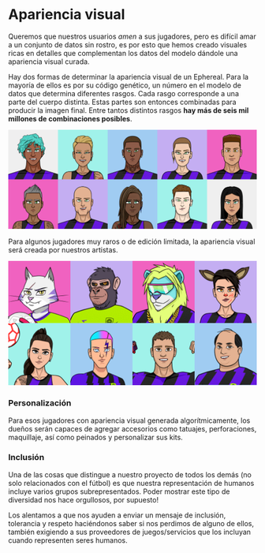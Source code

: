 # Apariencia visual

Queremos que nuestros usuarios _amen_ a sus jugadores, pero es difícil amar a un conjunto de datos sin rostro, es por esto que hemos creado visuales ricas en detalles que complementan los datos del modelo dándole una apariencia visual curada.

Hay dos formas de determinar la apariencia visual de un Ephereal. Para la mayoría de ellos es por su código genético, un número en el modelo de datos que determina diferentes rasgos. Cada rasgo corresponde a una parte del cuerpo distinta. Estas partes son entonces combinadas para producir la imagen final. Entre tantos distintos rasgos **hay más de seis mil millones de combinaciones posibles**.

![Algorithmically generated images](../.gitbook/assets/algorithmic.png)

Para algunos jugadores muy raros o de edición limitada, la apariencia visual será creada por nuestros artistas.

![Manually crafted images](<../.gitbook/assets/Whitepaper - crafted.png>)

### Personalización

Para esos jugadores con apariencia visual generada algorítmicamente, los dueños serán capaces de agregar accesorios como tatuajes, perforaciones, maquillaje, así como peinados y personalizar sus kits.

### Inclusión

Una de las cosas que distingue a nuestro proyecto de todos los demás (no solo relacionados con el fútbol) es que nuestra representación de humanos incluye varios grupos subrepresentados. Poder mostrar este tipo de diversidad nos hace orgullosos, por supuesto!

Los alentamos a que nos ayuden a enviar un mensaje de inclusión, tolerancia y respeto haciéndonos saber si nos perdimos de alguno de ellos, también exigiendo a sus proveedores de juegos/servicios que los incluyan cuando representen seres humanos.
